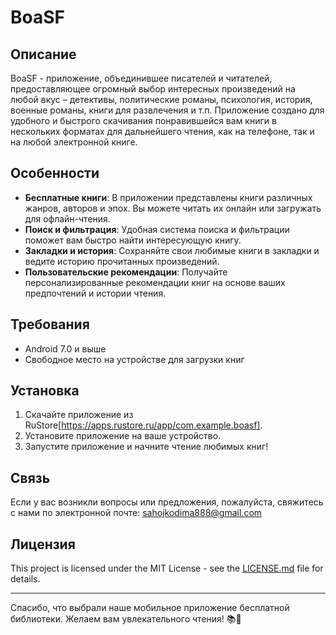 # BoaSF

## Описание
BoaSF - приложение, объединившее писателей и читателей, предоставляющее огромный выбор интересных произведений на любой вкус – детективы, политические романы, психология, история, военные романы, книги для развлечения и т.п.
Приложение создано для удобного и быстрого скачивания понравившейся вам книги в нескольких форматах для дальнейшего чтения, как на телефоне, так и на любой электронной книге.

## Особенности
- **Бесплатные книги**: В приложении представлены книги различных жанров, авторов и эпох. Вы можете читать их онлайн или загружать для офлайн-чтения.
- **Поиск и фильтрация**: Удобная система поиска и фильтрации поможет вам быстро найти интересующую книгу.
- **Закладки и история**: Сохраняйте свои любимые книги в закладки и ведите историю прочитанных произведений.
- **Пользовательские рекомендации**: Получайте персонализированные рекомендации книг на основе ваших предпочтений и истории чтения.

## Требования
- Android 7.0 и выше
- Свободное место на устройстве для загрузки книг

## Установка
1. Скачайте приложение из RuStore[https://apps.rustore.ru/app/com.example.boasf].
2. Установите приложение на ваше устройство.
3. Запустите приложение и начните чтение любимых книг!

## Связь
Если у вас возникли вопросы или предложения, пожалуйста, свяжитесь с нами по электронной почте: sahojkodima888@gmail.com

## Лицензия
This project is licensed under the MIT License - see the [LICENSE.md](LICENSE.md) file for details.

---

Спасибо, что выбрали наше мобильное приложение бесплатной библиотеки. Желаем вам увлекательного чтения! 📚📱
